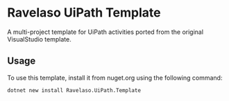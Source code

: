 # Ravelaso UiPath Template

A multi-project template for UiPath activities ported from the original VisualStudio template.

## Usage

To use this template, install it from nuget.org using the following command:

```sh
dotnet new install Ravelaso.UiPath.Template